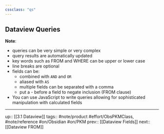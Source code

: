 ```yaml
---
cssclass: "qs"
---
```

## Dataview Queries

__Note__:
- queries can be very simple or very complex
- query results are automatically updated 
- key words such as FROM and WHERE can be upper or lower case
- line breaks are optional
- fields can be:
	- combined with `AND` and  `OR`
	- aliased with `AS`
	- multiple fields can be separated with a comma
	- put a - before a field to negate inclusion (FROM clause)
- You can use JavaScript to write queries allowing for sophisticated manipulation with calculated fields

---
up:: [[3.1 Dataview]]
tags:: #note/product #effort/ObsPKMClass, #note/reference #on/Obsidian #on/PKM 
prev:: [[Dataview Fields]]
next:: [[Dataview FROM]]

